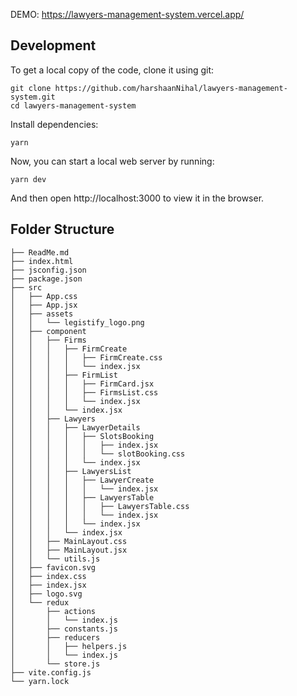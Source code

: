 DEMO: https://lawyers-management-system.vercel.app/

## Development

To get a local copy of the code, clone it using git:

```
git clone https://github.com/harshaanNihal/lawyers-management-system.git
cd lawyers-management-system
```

Install dependencies:

```
yarn
```

Now, you can start a local web server by running:

```
yarn dev
```

And then open http://localhost:3000 to view it in the browser.

## Folder Structure

```
├── ReadMe.md
├── index.html
├── jsconfig.json
├── package.json
├── src
│   ├── App.css
│   ├── App.jsx
│   ├── assets
│   │   └── legistify_logo.png
│   ├── component
│   │   ├── Firms
│   │   │   ├── FirmCreate
│   │   │   │   ├── FirmCreate.css
│   │   │   │   └── index.jsx
│   │   │   ├── FirmList
│   │   │   │   ├── FirmCard.jsx
│   │   │   │   ├── FirmsList.css
│   │   │   │   └── index.jsx
│   │   │   └── index.jsx
│   │   ├── Lawyers
│   │   │   ├── LawyerDetails
│   │   │   │   ├── SlotsBooking
│   │   │   │   │   ├── index.jsx
│   │   │   │   │   └── slotBooking.css
│   │   │   │   └── index.jsx
│   │   │   ├── LawyersList
│   │   │   │   ├── LawyerCreate
│   │   │   │   │   └── index.jsx
│   │   │   │   ├── LawyersTable
│   │   │   │   │   ├── LawyersTable.css
│   │   │   │   │   └── index.jsx
│   │   │   │   └── index.jsx
│   │   │   └── index.jsx
│   │   ├── MainLayout.css
│   │   ├── MainLayout.jsx
│   │   └── utils.js
│   ├── favicon.svg
│   ├── index.css
│   ├── index.jsx
│   ├── logo.svg
│   └── redux
│       ├── actions
│       │   └── index.js
│       ├── constants.js
│       ├── reducers
│       │   ├── helpers.js
│       │   └── index.js
│       └── store.js
├── vite.config.js
└── yarn.lock
```

